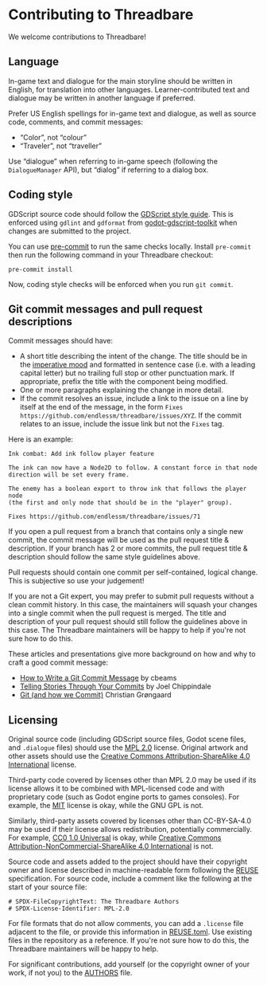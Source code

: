 <!--
SPDX-FileCopyrightText: The Threadbare Authors
SPDX-License-Identifier: MPL-2.0
-->
# Contributing to Threadbare

We welcome contributions to Threadbare!

## Language

In-game text and dialogue for the main storyline should be written in English,
for translation into other languages. Learner-contributed text and dialogue may
be written in another language if preferred.

Prefer US English spellings for in-game text and dialogue, as well as source
code, comments, and commit messages:

- “Color”, not “colour”
- “Traveler”, not “traveller”

Use “dialogue” when referring to in-game speech (following the `DialogueManager`
API), but “dialog” if referring to a dialog box.

## Coding style

GDScript source code should follow the [GDScript style guide][]. This is
enforced using `gdlint` and `gdformat` from [godot-gdscript-toolkit][] when
changes are submitted to the project.

You can use [pre-commit][] to run the same checks locally. Install `pre-commit`
then run the following command in your Threadbare checkout:

```
pre-commit install
```

Now, coding style checks will be enforced when you run `git commit`.

[GDScript style guide]: https://docs.godotengine.org/en/stable/tutorials/scripting/gdscript/gdscript_styleguide.html
[godot-gdscript-toolkit]: https://github.com/Scony/godot-gdscript-toolkit
[pre-commit]: https://pre-commit.com/

## Git commit messages and pull request descriptions

Commit messages should have:

- A short title describing the intent of the change. The title should be in the
  [imperative mood][] and formatted in sentence case (i.e. with a leading
  capital letter) but no trailing full stop or other punctuation mark. If
  appropriate, prefix the title with the component being modified.
- One or more paragraphs explaining the change in more detail.
- If the commit resolves an issue, include a link to the issue on a line by
  itself at the end of the message, in the form `Fixes
  https://github.com/endlessm/threadbare/issues/XYZ`. If the commit
  relates to an issue, include the issue link but not the `Fixes` tag.

[imperative mood]: https://en.wikipedia.org/wiki/Imperative_mood

Here is an example:

```
Ink combat: Add ink follow player feature

The ink can now have a Node2D to follow. A constant force in that node
direction will be set every frame.

The enemy has a boolean export to throw ink that follows the player node
(the first and only node that should be in the "player" group).

Fixes https://github.com/endlessm/threadbare/issues/71
```

If you open a pull request from a branch that contains only a single new commit,
the commit message will be used as the pull request title & description. If
your branch has 2 or more commits, the pull request title & description should
follow the same style guidelines above.

Pull requests should contain one commit per self-contained, logical change.
This is subjective so use your judgement!

If you are not a Git expert, you may prefer to submit pull requests without a
clean commit history. In this case, the maintainers will squash your changes
into a single commit when the pull request is merged. The title and description
of your pull request should still follow the guidelines above in this case. The
Threadbare maintainers will be happy to help if you're not sure how to do this.

These articles and presentations give more background on how and why to craft a
good commit message:

- [How to Write a Git Commit Message](https://cbea.ms/git-commit/) by cbeams
- [Telling Stories Through Your Commits](https://blog.mocoso.co.uk/posts/talks/telling-stories-through-your-commits)
  by Joel Chippindale
- [Git (and how we Commit)](https://groengaard.dev/blog/git-and-how-we-commit)
  Christian Grøngaard

## Licensing

Original source code (including GDScript source files, Godot scene files, and
`.dialogue` files) should use the [MPL 2.0](../LICENSES/MPL-2.0.txt) license.
Original artwork and other assets should use the [Creative Commons
Attribution-ShareAlike 4.0 International](../LICENSES/CC-BY-SA-4.0.txt) license.

Third-party code covered by licenses other than MPL 2.0 may be used if its
license allows it to be combined with MPL-licensed code and with proprietary
code (such as Godot engine ports to games consoles). For example, the
[MIT](../LICENSES/MIT.txt) license is okay, while the GNU GPL is not.

Similarly, third-party assets covered by licenses other than CC-BY-SA-4.0 may be
used if their license allows redistribution, potentially commercially. For
example, [CC0 1.0 Universal](../LICENSES/CC0-1.0) is okay, while
[Creative Commons Attribution-NonCommercial-ShareAlike 4.0
International](https://creativecommons.org/licenses/by-nc-sa/4.0/deed.en) is
not.

Source code and assets added to the project should have their copyright owner
and license described in machine-readable form following the
[REUSE](https://reuse.software/) specification. For source code, include a
comment like the following at the start of your source file:

```GDScript
# SPDX-FileCopyrightText: The Threadbare Authors
# SPDX-License-Identifier: MPL-2.0
```

For file formats that do not allow comments, you can add a `.license` file
adjacent to the file, or provide this information in
[REUSE.toml](../REUSE.toml). Use existing files in the repository as a
reference. If you're not sure how to do this, the Threadbare maintainers will be
happy to help.

For significant contributions, add yourself (or the copyright owner of your
work, if not you) to the [AUTHORS](../AUTHORS) file.
